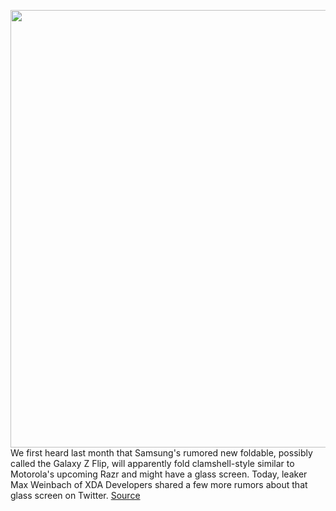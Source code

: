 <img src='https://cdn.vox-cdn.com/uploads/chorus_asset/file/11490453/a-01.0.png' width='700px' /><br/>
We first heard last month that Samsung's rumored new foldable, possibly called the Galaxy Z Flip, will apparently fold clamshell-style similar to Motorola's upcoming Razr and might have a glass screen. Today, leaker Max Weinbach of XDA Developers shared a few more rumors about that glass screen on Twitter.
<a href='https://www.theverge.com/circuitbreaker/2020/1/23/21079140/samsung-galaxy-z-flip-screen-foldable-ultra-thin-glass-display-z-flip'> Source <a/>
